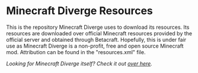 # Minecraft Diverge Resources
This is the repository Minecraft Diverge uses to download its resources. Its resources are downloaded over official Minecraft resources provided by the official server and obtained through Betacraft. Hopefully, this is under fair use as Minecraft Diverge is a non-profit, free and open source Minecraft mod. Attribution can be found in the "resources.xml" file.

*Looking for Minecraft Diverge itself? Check it out [over here](https://github.com/BlueStaggo/MCDiverge).*
